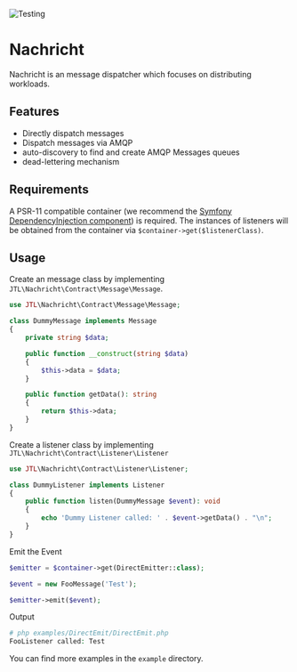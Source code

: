 ![Testing](https://github.com/jtl-software/nachricht/workflows/Testing/badge.svg)

# Nachricht

Nachricht is an message dispatcher which focuses on distributing workloads.

## Features

* Directly dispatch messages
* Dispatch messages via AMQP
* auto-discovery to find and create AMQP Messages queues
* dead-lettering mechanism    
 
## Requirements
A PSR-11 compatible container (we recommend the [Symfony DependencyInjection component](https://symfony.com/doc/current/components/dependency_injection.html))
is required. The instances of listeners will be obtained from the container
via `$container->get($listenerClass)`.

## Usage

Create an message class by implementing `JTL\Nachricht\Contract\Message\Message`.
 
```php
use JTL\Nachricht\Contract\Message\Message;

class DummyMessage implements Message
{
    private string $data;

    public function __construct(string $data)
    {
        $this->data = $data;
    }

    public function getData(): string
    {
        return $this->data;
    }
}
```

Create a listener class by implementing `JTL\Nachricht\Contract\Listener\Listener`

```php
use JTL\Nachricht\Contract\Listener\Listener;

class DummyListener implements Listener
{
    public function listen(DummyMessage $event): void
    {
        echo 'Dummy Listener called: ' . $event->getData() . "\n";
    }
}
``` 

Emit the Event

```php
$emitter = $container->get(DirectEmitter::class);

$event = new FooMessage('Test');

$emitter->emit($event); 
```

Output
```php
# php examples/DirectEmit/DirectEmit.php
FooListener called: Test 
```

You can find more examples in the `example` directory.

